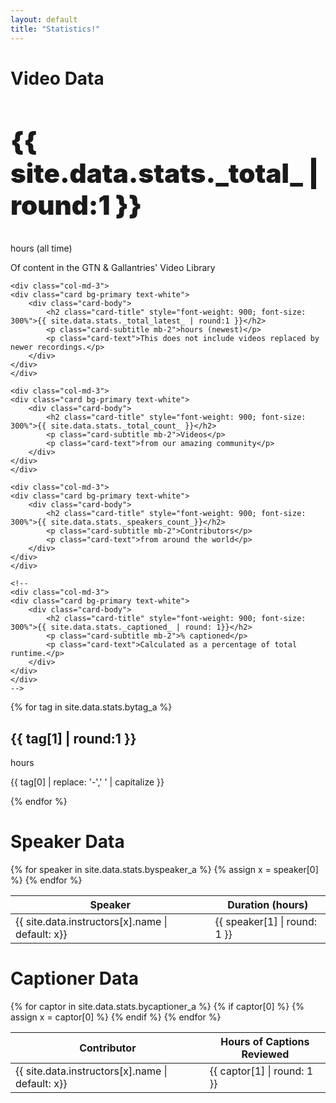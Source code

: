 ```yaml
---
layout: default
title: "Statistics!"
---
```

<h1 id="video-data">Video Data</h1>
<div class="row">
	<div class="col-md-3">
	<div class="card bg-primary text-white">
		<div class="card-body">
			<h2 class="card-title" style="font-weight: 900; font-size: 300%">{{ site.data.stats._total_ | round:1 }}</h2>
			<p class="card-subtitle mb-2">hours (all time)</p>
			<p class="card-text">Of content in the GTN & Gallantries' Video Library</p>
		</div>
	</div>
	</div>

	<div class="col-md-3">
	<div class="card bg-primary text-white">
		<div class="card-body">
			<h2 class="card-title" style="font-weight: 900; font-size: 300%">{{ site.data.stats._total_latest_ | round:1 }}</h2>
			<p class="card-subtitle mb-2">hours (newest)</p>
			<p class="card-text">This does not include videos replaced by newer recordings.</p>
		</div>
	</div>
	</div>

	<div class="col-md-3">
	<div class="card bg-primary text-white">
		<div class="card-body">
			<h2 class="card-title" style="font-weight: 900; font-size: 300%">{{ site.data.stats._total_count_ }}</h2>
			<p class="card-subtitle mb-2">Videos</p>
			<p class="card-text">from our amazing community</p>
		</div>
	</div>
	</div>

	<div class="col-md-3">
	<div class="card bg-primary text-white">
		<div class="card-body">
			<h2 class="card-title" style="font-weight: 900; font-size: 300%">{{ site.data.stats._speakers_count_}}</h2>
			<p class="card-subtitle mb-2">Contributors</p>
			<p class="card-text">from around the world</p>
		</div>
	</div>
	</div>

	<!--
	<div class="col-md-3">
	<div class="card bg-primary text-white">
		<div class="card-body">
			<h2 class="card-title" style="font-weight: 900; font-size: 300%">{{ site.data.stats._captioned_ | round: 1}}</h2>
			<p class="card-subtitle mb-2">% captioned</p>
			<p class="card-text">Calculated as a percentage of total runtime.</p>
		</div>
	</div>
	</div>
	-->
</div>

<div class="row">
	{% for tag in site.data.stats.bytag_a %}
	<div class="col-md-3">
		<div class="card">
		<div class="card-body">
			<h2 class="card-title">{{ tag[1] | round:1 }}</h2>
			<p class="card-subtitle mb-2 text-muted">hours</p>
			<p class="card-text">{{ tag[0] | replace: '-',' ' | capitalize }}</p>
		</div>
		</div>
	</div>
	{% endfor %}
</div>

<h1 id="speaker-data">Speaker Data</h1>

<table>
	<thead>
		<tr>
			<th>Speaker</th>
			<th>Duration (hours)</th>
		</tr>
	</thead>
	<tbody>
	{% for speaker in site.data.stats.byspeaker_a %}
		<tr>
			{% assign x = speaker[0] %}
			<td>{{ site.data.instructors[x].name | default: x}}</td>
			<td>{{ speaker[1] | round: 1 }}</td>
		</tr>
	{% endfor %}
	</tbody>
</table>

<h1 id="captioner-data">Captioner Data</h1>
<table>
	<thead>
		<tr>
			<th>Contributor</th>
			<th>Hours of Captions Reviewed</th>
		</tr>
	</thead>
	<tbody>
	{% for captor in site.data.stats.bycaptioner_a %}
		{% if captor[0] %}
		<tr>
			{% assign x = captor[0] %}
			<td>{{ site.data.instructors[x].name | default: x}}</td>
			<td>{{ captor[1] | round: 1 }}</td>
		</tr>
		{% endif %}
	{% endfor %}
	</tbody>
</table>
